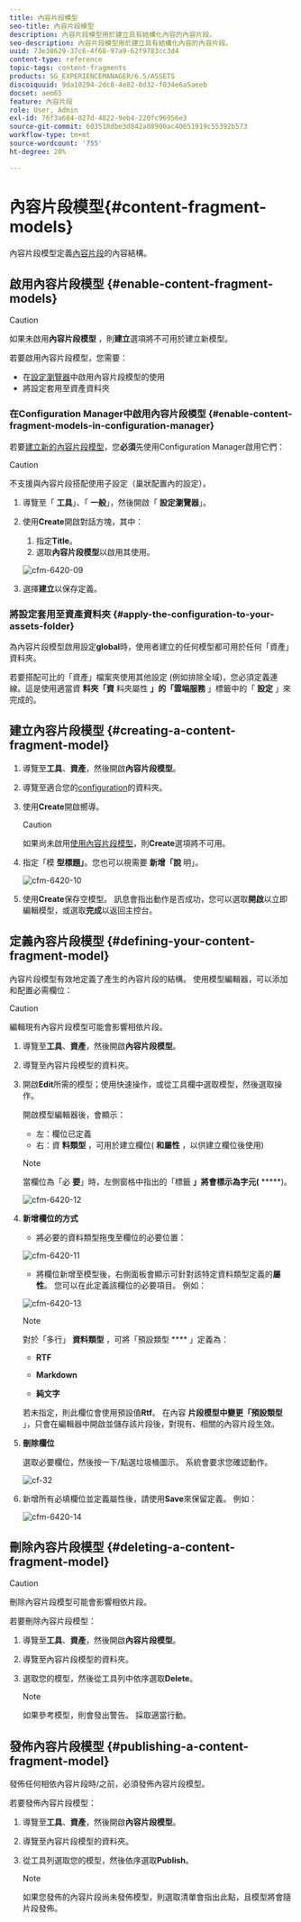 ```yaml
---
title: 內容片段模型
seo-title: 內容片段模型
description: 內容片段模型用於建立具有結構化內容的內容片段。
seo-description: 內容片段模型用於建立具有結構化內容的內容片段。
uuid: 73e38629-37c6-4f68-97a9-62f9783cc3d4
content-type: reference
topic-tags: content-fragments
products: SG_EXPERIENCEMANAGER/6.5/ASSETS
discoiquuid: 9da10294-2dc8-4e82-8d32-f034e6a5aeeb
docset: aem65
feature: 內容片段
role: User, Admin
exl-id: 76f3a684-027d-4822-9eb4-220fc96956e3
source-git-commit: 603518dbe3d842a08900ac40651919c55392b573
workflow-type: tm+mt
source-wordcount: '755'
ht-degree: 20%

---
```


# 內容片段模型{#content-fragment-models}

內容片段模型定義[內容片段](/help/assets/content-fragments/content-fragments.md)的內容結構。

## 啟用內容片段模型 {#enable-content-fragment-models}

>[!CAUTION]
>
>如果未啟用&#x200B;**內容片段模型** ，則&#x200B;**建立**&#x200B;選項將不可用於建立新模型。

若要啟用內容片段模型，您需要：

* 在[設定瀏覽器](/help/sites-administering/configurations.md)中啟用內容片段模型的使用
* 將設定套用至資產資料夾

### 在Configuration Manager中啟用內容片段模型 {#enable-content-fragment-models-in-configuration-manager}

若要[建立新的內容片段模型](#creating-a-content-fragment-model)，您&#x200B;**必須**&#x200B;先使用Configuration Manager啟用它們：

>[!CAUTION]
>
>不支援與內容片段搭配使用子設定（巢狀配置內的設定）。

1. 導覽至「 **工具**」、「 **一般**」，然後開啟「 **設定瀏覽器**」。

1. 使用&#x200B;**Create**&#x200B;開啟對話方塊，其中：

   1. 指定&#x200B;**Title**。
   1. 選取&#x200B;**內容片段模型**&#x200B;以啟用其使用。

   ![cfm-6420-09](assets/cfm-6420-09.png)

1. 選擇&#x200B;**建立**&#x200B;以保存定義。

<!-- 1. Select the location appropriate to your website. -->

### 將設定套用至資產資料夾 {#apply-the-configuration-to-your-assets-folder}

為內容片段模型啟用設定&#x200B;**global**&#x200B;時，使用者建立的任何模型都可用於任何「資產」資料夾。

若要搭配可比的「資產」檔案夾使用其他設定 (例如排除全域)，您必須定義連線。這是使用適當資 **料夾「資** 料夾屬性 **」的「雲端服務** 」標籤中的「 **設定** 」來完成的。

## 建立內容片段模型 {#creating-a-content-fragment-model}

1. 導覽至&#x200B;**工具**、**資產**，然後開啟&#x200B;**內容片段模型**。
1. 導覽至適合您的[configuration](#enable-content-fragment-models)的資料夾。
1. 使用&#x200B;**Create**&#x200B;開啟嚮導。

   >[!CAUTION]
   >
   >如果尚未啟用[使用內容片段模型](#enable-content-fragment-models)，則&#x200B;**Create**&#x200B;選項將不可用。

1. 指定「模 **型標題」**。您也可以視需要 **新增「說** 明」。

   ![cfm-6420-10](assets/cfm-6420-10.png)

1. 使用&#x200B;**Create**&#x200B;保存空模型。 訊息會指出動作是否成功，您可以選取&#x200B;**開啟**&#x200B;以立即編輯模型，或選取&#x200B;**完成**&#x200B;以返回主控台。

## 定義內容片段模型 {#defining-your-content-fragment-model}

內容片段模型有效地定義了產生的內容片段的結構。 使用模型編輯器，可以添加和配置必需欄位：

>[!CAUTION]
>
>編輯現有內容片段模型可能會影響相依片段。

1. 導覽至&#x200B;**工具**、**資產**，然後開啟&#x200B;**內容片段模型**。

1. 導覽至內容片段模型的資料夾。
1. 開啟&#x200B;**Edit**&#x200B;所需的模型；使用快速操作，或從工具欄中選取模型，然後選取操作。

   開啟模型編輯器後，會顯示：

   * 左：欄位已定義
   * 右：資 **料類型** ，可用於建立欄位( **和屬性** ，以供建立欄位後使用)

   >[!NOTE]
   >
   >當欄位為「必 **要**」時，左側窗格中指出的「標籤 **」將會標示為字元(** *****)。

   ![cfm-6420-12](assets/cfm-6420-12.png)

1. **新增欄位的方式**

   * 將必要的資料類型拖曳至欄位的必要位置：

   ![cfm-6420-11](assets/cfm-6420-11.png)

   * 將欄位新增至模型後，右側面板會顯示可針對該特定資料類型定義的&#x200B;**屬性**。 您可以在此定義該欄位的必要項目。 例如：

   ![cfm-6420-13](assets/cfm-6420-13.png)

   >[!NOTE]
   對於「多行」 **資料類型** ，可將「預設類型 **** 」定義為：
   * **RTF**

   * **Markdown**

   * **純文字**

   若未指定，則此欄位會使用預設值&#x200B;**Rtf**。
   在內容 **片段模型中變更「預設類型** 」，只會在編輯器中開啟並儲存該片段後，對現有、相關的內容片段生效。

1. **刪除欄位**

   選取必要欄位，然後按一下/點選垃圾桶圖示。 系統會要求您確認動作。

   ![cf-32](assets/cf-32.png)

1. 新增所有必填欄位並定義屬性後，請使用&#x200B;**Save**&#x200B;來保留定義。 例如：

   ![cfm-6420-14](assets/cfm-6420-14.png)

## 刪除內容片段模型 {#deleting-a-content-fragment-model}

>[!CAUTION]
刪除內容片段模型可能會影響相依片段。

若要刪除內容片段模型：

1. 導覽至&#x200B;**工具**、**資產**，然後開啟&#x200B;**內容片段模型**。

1. 導覽至內容片段模型的資料夾。
1. 選取您的模型，然後從工具列中依序選取&#x200B;**Delete**。

   >[!NOTE]
   如果參考模型，則會發出警告。 採取適當行動。

## 發佈內容片段模型 {#publishing-a-content-fragment-model}

發佈任何相依內容片段時/之前，必須發佈內容片段模型。

若要發佈內容片段模型：

1. 導覽至&#x200B;**工具**、**資產**，然後開啟&#x200B;**內容片段模型**。

1. 導覽至內容片段模型的資料夾。
1. 從工具列選取您的模型，然後依序選取&#x200B;**Publish**。

   >[!NOTE]
   如果您發佈的內容片段尚未發佈模型，則選取清單會指出此點，且模型將會隨片段發佈。
